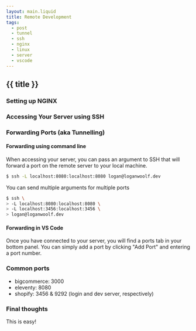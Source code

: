 ```yaml
---
layout: main.liquid
title: Remote Development
tags:
  - post
  - tunnel
  - ssh
  - nginx
  - linux
  - server
  - vscode
---
```


## {{ title }}

### Setting up NGINX

### Accessing Your Server using SSH

### Forwarding Ports (aka Tunnelling)

#### Forwarding using command line

When accessing your server, you can pass an argument to SSH that will forward a port on the remote server to your local machine.

```bash
$ ssh -L localhost:8080:localhost:8080 logan@loganwoolf.dev
```

You can send multiple arguments for multiple ports

```bash
$ ssh \
> -L localhost:8080:localhost:8080 \
> -L localhost:3456:localhost:3456 \
> logan@loganwoolf.dev
```

#### Forwarding in VS Code

Once you have connected to your server, you will find a ports tab in your bottom panel. You can simply add a port by clicking "Add Port" and entering a port number.

### Common ports

- bigcommerce: 3000
- eleventy: 8080
- shopify: 3456 & 9292 (login and dev server, respectively)

### Final thoughts

This is easy!
